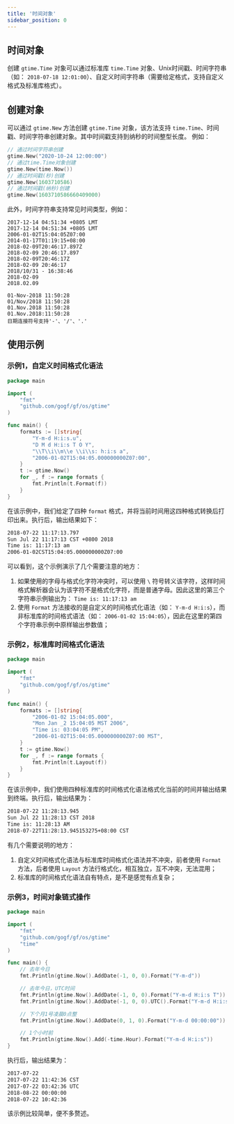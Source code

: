 ```yaml
---
title: '时间对象'
sidebar_position: 0
---
```


## 时间对象

创建 `gtime.Time` 对象可以通过标准库 `time.Time` 对象、Unix时间戳、时间字符串（如： `2018-07-18 12:01:00`）、自定义时间字符串（需要给定格式，支持自定义格式及标准库格式）。

## 创建对象

可以通过 `gtime.New` 方法创建 `gtime.Time` 对象，该方法支持 `time.Time`、时间戳、时间字符串创建对象。其中时间戳支持到纳秒的时间整型长度。 例如：

```  go
// 通过时间字符串创建
gtime.New("2020-10-24 12:00:00")
// 通过time.Time对象创建
gtime.New(time.Now())
// 通过时间戳(秒)创建
gtime.New(1603710586)
// 通过时间戳(纳秒)创建
gtime.New(1603710586660409000)

```

此外，时间字符串支持常见时间类型，例如：

``` undefined
2017-12-14 04:51:34 +0805 LMT
2017-12-14 04:51:34 +0805 LMT
2006-01-02T15:04:05Z07:00
2014-01-17T01:19:15+08:00
2018-02-09T20:46:17.897Z
2018-02-09 20:46:17.897
2018-02-09T20:46:17Z
2018-02-09 20:46:17
2018/10/31 - 16:38:46
2018-02-09
2018.02.09

01-Nov-2018 11:50:28
01/Nov/2018 11:50:28
01.Nov.2018 11:50:28
01.Nov.2018:11:50:28
日期连接符号支持'-'、'/'、'.'

```

## 使用示例

### 示例1，自定义时间格式化语法

```  go
package main

import (
    "fmt"
    "github.com/gogf/gf/os/gtime"
)

func main() {
    formats := []string{
        "Y-m-d H:i:s.u",
        "D M d H:i:s T O Y",
        "\\T\\i\\m\\e \\i\\s: h:i:s a",
        "2006-01-02T15:04:05.000000000Z07:00",
    }
    t := gtime.Now()
    for _, f := range formats {
        fmt.Println(t.Format(f))
    }
}

```

在该示例中，我们给定了四种 `format` 格式，并将当前时间用这四种格式转换后打印出来。执行后，输出结果如下：

``` html
2018-07-22 11:17:13.797
Sun Jul 22 11:17:13 CST +0800 2018
Time is: 11:17:13 am
2006-01-02CST15:04:05.000000000Z07:00

```

可以看到，这个示例演示了几个需要注意的地方：

1. 如果使用的字母与格式化字符冲突时，可以使用 `\` 符号转义该字符，这样时间格式解析器会认为该字符不是格式化字符，而是普通字母。因此这里的第三个字符串示例输出为： `Time is: 11:17:13 am`
2. 使用 `Format` 方法接收的是自定义的时间格式化语法（如： `Y-m-d H:i:s`），而非标准库的时间格式语法（如： `2006-01-02 15:04:05`），因此在这里的第四个字符串示例中原样输出参数值；

### 示例2，标准库时间格式化语法

```  go
package main

import (
    "fmt"
    "github.com/gogf/gf/os/gtime"
)

func main() {
    formats := []string{
        "2006-01-02 15:04:05.000",
        "Mon Jan _2 15:04:05 MST 2006",
        "Time is: 03:04:05 PM",
        "2006-01-02T15:04:05.000000000Z07:00 MST",
    }
    t := gtime.Now()
    for _, f := range formats {
        fmt.Println(t.Layout(f))
    }
}

```

在该示例中，我们使用四种标准库的时间格式化语法格式化当前的时间并输出结果到终端。执行后，输出结果为：

``` html
2018-07-22 11:28:13.945
Sun Jul 22 11:28:13 CST 2018
Time is: 11:28:13 AM
2018-07-22T11:28:13.945153275+08:00 CST

```

有几个需要说明的地方：

1. 自定义时间格式化语法与标准库时间格式化语法并不冲突，前者使用 `Format` 方法，后者使用 `Layout` 方法行格式化，相互独立，互不冲突，无法混用；
2. 标准库的时间格式化语法自有特点，是不是感觉有点复杂；

### 示例3，时间对象链式操作

```  go
package main

import (
    "fmt"
    "github.com/gogf/gf/os/gtime"
    "time"
)

func main() {
    // 去年今日
    fmt.Println(gtime.Now().AddDate(-1, 0, 0).Format("Y-m-d"))

    // 去年今日，UTC时间
    fmt.Println(gtime.Now().AddDate(-1, 0, 0).Format("Y-m-d H:i:s T"))
    fmt.Println(gtime.Now().AddDate(-1, 0, 0).UTC().Format("Y-m-d H:i:s T"))

    // 下个月1号凌晨0点整
    fmt.Println(gtime.Now().AddDate(0, 1, 0).Format("Y-m-d 00:00:00"))

    // 1个小时前
    fmt.Println(gtime.Now().Add(-time.Hour).Format("Y-m-d H:i:s"))
}

```

执行后，输出结果为：

``` html
2017-07-22
2017-07-22 11:42:36 CST
2017-07-22 03:42:36 UTC
2018-08-22 00:00:00
2018-07-22 10:42:36

```

该示例比较简单，便不多赘述。
